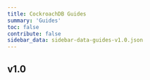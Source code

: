 ```yaml
---
title: CockroachDB Guides
summary: 'Guides'
toc: false
contribute: false
sidebar_data: sidebar-data-guides-v1.0.json
---
```

## v1.0
